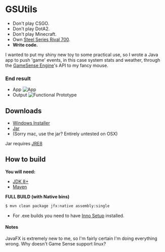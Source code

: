 # GSUtils

* Don't play CSGO.
* Don't play DotA2.
* Don't play Minecraft.
* Own [Steel Series Rival 700](https://steelseries.com/gaming-mice/rival-700).
* __Write code.__

I wanted to put my shiny new toy to some practical use, so I wrote a Java app to push 'game' events, in this case system stats and weather, through the [GameSense Engine](https://github.com/SteelSeries/gamesense-sdk/tree/master/doc/api)'s API to my fancy mouse.

### End result
* App
   ![App](http://i.imgur.com/bFk7w6A.png)
* Output
   ![Functional Prototype](http://i.imgur.com/iMbdqrN.png)
    
## Downloads
* [Windows Installer](http://frakle.com/gsutils/gsutils.exe)
* [Jar](http://frakle.com/gsutils/gsutils-jar.zip) 
* (Sorry mac, use the jar? Entirely untested on OSX)
 
 Jar requires [JRE8](http://www.oracle.com/technetwork/java/javase/downloads/jre8-downloads-2133155.html)  
 
## How to build
__You will need:__
* [JDK 8+](http://www.oracle.com/technetwork/pt/java/javase/downloads/jdk8-downloads-2133151.html)
* [Maven](https://maven.apache.org/what-is-maven.html)
 
__FULL BUILD (with Native bins)__
```bash
$ mvn clean package jfx:native assembly:single
```
* For .exe builds you need to have [Inno Setup](http://www.jrsoftware.org/isinfo.php) installed. 

#### Notes
JavaFX is extremely new to me, so I'm fairly certain I'm doing everything wrong. 
Why doesn't Game Sense support linux?